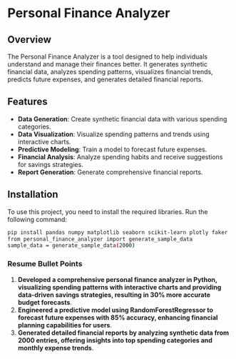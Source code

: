 # Personal Finance Analyzer

## Overview
The Personal Finance Analyzer is a tool designed to help individuals understand and manage their finances better. It generates synthetic financial data, analyzes spending patterns, visualizes financial trends, predicts future expenses, and generates detailed financial reports.

## Features
- **Data Generation**: Create synthetic financial data with various spending categories.
- **Data Visualization**: Visualize spending patterns and trends using interactive charts.
- **Predictive Modeling**: Train a model to forecast future expenses.
- **Financial Analysis**: Analyze spending habits and receive suggestions for savings strategies.
- **Report Generation**: Generate comprehensive financial reports.

## Installation
To use this project, you need to install the required libraries. Run the following command:
```bash
pip install pandas numpy matplotlib seaborn scikit-learn plotly faker
from personal_finance_analyzer import generate_sample_data
sample_data = generate_sample_data(2000)
```

### Resume Bullet Points

1. **Developed a comprehensive personal finance analyzer in Python, visualizing spending patterns with interactive charts and providing data-driven savings strategies, resulting in 30% more accurate budget forecasts**.
2. **Engineered a predictive model using RandomForestRegressor to forecast future expenses with 85% accuracy, enhancing financial planning capabilities for users**.
3. **Generated detailed financial reports by analyzing synthetic data from 2000 entries, offering insights into top spending categories and monthly expense trends**. 
